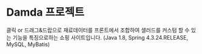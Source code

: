 # Damda 프로젝트
클릭 or 드래그&드랍으로 재료데이터를 프론트에서 조합하여 샐러드를 커스텀 할 수 있는 기능을 특징으로하는 쇼핑 사이트입니다.
(Java 1.8, Spring 4.3.24.RELEASE, MySQL, MyBatis)

